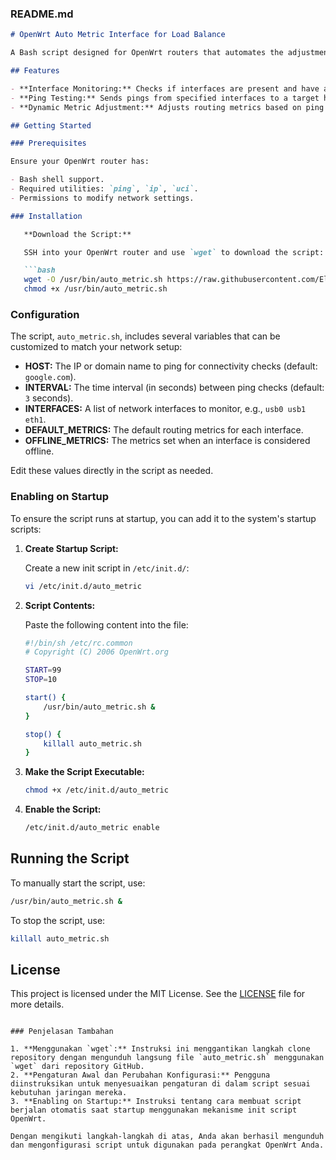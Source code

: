 ### README.md

```markdown
# OpenWrt Auto Metric Interface for Load Balance

A Bash script designed for OpenWrt routers that automates the adjustment of routing metrics for multiple network interfaces based on ping results. This script helps in load balancing and ensures optimal connectivity by dynamically setting metrics for interfaces such as USB and Ethernet.

## Features

- **Interface Monitoring:** Checks if interfaces are present and have an IP address.
- **Ping Testing:** Sends pings from specified interfaces to a target host.
- **Dynamic Metric Adjustment:** Adjusts routing metrics based on ping success or failure to facilitate load balancing.

## Getting Started

### Prerequisites

Ensure your OpenWrt router has:

- Bash shell support.
- Required utilities: `ping`, `ip`, `uci`.
- Permissions to modify network settings.

### Installation

   **Download the Script:**

   SSH into your OpenWrt router and use `wget` to download the script:

   ```bash
   wget -O /usr/bin/auto_metric.sh https://raw.githubusercontent.com/ElysianWhirl/openwrt-auto-metric-interface/main/auto_metric.sh
   chmod +x /usr/bin/auto_metric.sh

   ```

### Configuration

The script, `auto_metric.sh`, includes several variables that can be customized to match your network setup:

- **HOST:** The IP or domain name to ping for connectivity checks (default: `google.com`).
- **INTERVAL:** The time interval (in seconds) between ping checks (default: `3` seconds).
- **INTERFACES:** A list of network interfaces to monitor, e.g., `usb0 usb1 eth1`.
- **DEFAULT_METRICS:** The default routing metrics for each interface.
- **OFFLINE_METRICS:** The metrics set when an interface is considered offline.

Edit these values directly in the script as needed.

### Enabling on Startup

To ensure the script runs at startup, you can add it to the system's startup scripts:

1. **Create Startup Script:**

   Create a new init script in `/etc/init.d/`:

   ```bash
   vi /etc/init.d/auto_metric
   ```

2. **Script Contents:**

   Paste the following content into the file:

   ```bash
   #!/bin/sh /etc/rc.common
   # Copyright (C) 2006 OpenWrt.org

   START=99
   STOP=10

   start() {
       /usr/bin/auto_metric.sh &
   }

   stop() {
       killall auto_metric.sh
   }
   ```

3. **Make the Script Executable:**

   ```bash
   chmod +x /etc/init.d/auto_metric
   ```

4. **Enable the Script:**

   ```bash
   /etc/init.d/auto_metric enable
   ```

## Running the Script

To manually start the script, use:

```bash
/usr/bin/auto_metric.sh &
```

To stop the script, use:

```bash
killall auto_metric.sh
```

## License

This project is licensed under the MIT License. See the [LICENSE](LICENSE) file for more details.
```

### Penjelasan Tambahan

1. **Menggunakan `wget`:** Instruksi ini menggantikan langkah clone repository dengan mengunduh langsung file `auto_metric.sh` menggunakan `wget` dari repository GitHub.
2. **Pengaturan Awal dan Perubahan Konfigurasi:** Pengguna diinstruksikan untuk menyesuaikan pengaturan di dalam script sesuai kebutuhan jaringan mereka.
3. **Enabling on Startup:** Instruksi tentang cara membuat script berjalan otomatis saat startup menggunakan mekanisme init script OpenWrt.

Dengan mengikuti langkah-langkah di atas, Anda akan berhasil mengunduh dan mengonfigurasi script untuk digunakan pada perangkat OpenWrt Anda.
